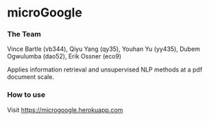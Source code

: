# microGoogle

### The Team
Vince Bartle (vb344), Qiyu Yang (qy35), Youhan Yu (yy435), Dubem Ogwulumba (dao52), Erik Ossner (eco9)

Applies information retrieval and unsupervised NLP methods at a pdf document scale. 


### How to use
Visit https://microgoogle.herokuapp.com
